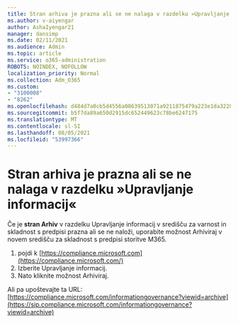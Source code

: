 ```yaml
---
title: Stran arhiva je prazna ali se ne nalaga v razdelku »Upravljanje informacij«
ms.author: v-aiyengar
author: AshaIyengar21
manager: dansimp
ms.date: 02/11/2021
ms.audience: Admin
ms.topic: article
ms.service: o365-administration
ROBOTS: NOINDEX, NOFOLLOW
localization_priority: Normal
ms.collection: Adm_O365
ms.custom:
- "3100008"
- "8262"
ms.openlocfilehash: d484d7a0cb5d4556a08639513071a9211875479a223e1da3228c7074fadcf4c8
ms.sourcegitcommit: b5f7da89a650d2915dc652449623c78be6247175
ms.translationtype: MT
ms.contentlocale: sl-SI
ms.lasthandoff: 08/05/2021
ms.locfileid: "53997366"
---
```

# <a name="archive-page-blank-or-not-loading-under-information-governance"></a>Stran arhiva je prazna ali se ne nalaga v razdelku »Upravljanje informacij«

Če je **stran Arhiv** v razdelku Upravljanje informacij v središču za  varnost in skladnost s predpisi prazna ali se ne naloži, uporabite možnost Arhiviraj v novem središču za skladnost s predpisi storitve M365.

1. pojdi k [https://compliance.microsoft.com](https://compliance.microsoft.com/)
1. Izberite Upravljanje informacij.
1. Nato kliknite  možnost Arhiviraj.

Ali pa upoštevajte ta URL: [https://compliance.microsoft.com/informationgovernance?viewid=archive](https://sip.compliance.microsoft.com/informationgovernance?viewid=archive)